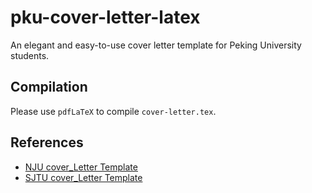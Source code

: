# pku-cover-letter-latex

An elegant and easy-to-use cover letter template for Peking University students.

## Compilation

Please use `pdfLaTeX` to compile `cover-letter.tex`.

## References

* [NJU cover_Letter Template](https://www.overleaf.com/latex/templates/nju-cover-letter-template-nan-da-tou-gao-xin-mo-ban/tkdpzmwxvksw)
* [SJTU cover_Letter Template](https://www.overleaf.com/latex/templates/sjtu-cover-letter-template-shang-hai-jiao-da-tou-gao-xin-mo-ban/hbtrgqsvrdqp)
